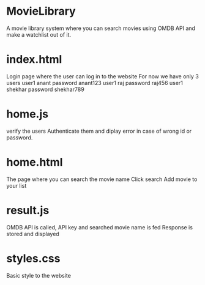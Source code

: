 # MovieLibrary
A movie library system where you can search movies using OMDB API and make a watchlist out of it.
# index.html
Login page where the user can log in to the website 
For now we have only 3 users 
user1 anant password anant123
user1 raj password raj456
user1 shekhar password shekhar789
# home.js
verify the users
Authenticate them and diplay error in case of wrong id or password.
# home.html
The page where you can search the movie name
Click search
Add movie to your list
# result.js
OMDB API is called, API key and searched movie name is fed
Response is stored and displayed
# styles.css
Basic style to the website


